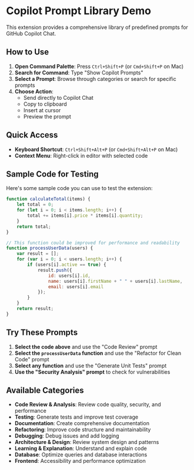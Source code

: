 # Copilot Prompt Library Demo

This extension provides a comprehensive library of predefined prompts for GitHub Copilot Chat.

## How to Use

1. **Open Command Palette**: Press `Ctrl+Shift+P` (or `Cmd+Shift+P` on Mac)
2. **Search for Command**: Type "Show Copilot Prompts"
3. **Select a Prompt**: Browse through categories or search for specific prompts
4. **Choose Action**: 
   - Send directly to Copilot Chat
   - Copy to clipboard
   - Insert at cursor
   - Preview the prompt

## Quick Access

- **Keyboard Shortcut**: `Ctrl+Shift+Alt+P` (or `Cmd+Shift+Alt+P` on Mac)
- **Context Menu**: Right-click in editor with selected code

## Sample Code for Testing

Here's some sample code you can use to test the extension:

```javascript
function calculateTotal(items) {
    let total = 0;
    for (let i = 0; i < items.length; i++) {
        total += items[i].price * items[i].quantity;
    }
    return total;
}

// This function could be improved for performance and readability
function processUserData(users) {
    var result = [];
    for (var i = 0; i < users.length; i++) {
        if (users[i].active == true) {
            result.push({
                id: users[i].id,
                name: users[i].firstName + " " + users[i].lastName,
                email: users[i].email
            });
        }
    }
    return result;
}
```

## Try These Prompts

1. **Select the code above** and use the "Code Review" prompt
2. **Select the `processUserData` function** and use the "Refactor for Clean Code" prompt
3. **Select any function** and use the "Generate Unit Tests" prompt
4. **Use the "Security Analysis" prompt** to check for vulnerabilities

## Available Categories

- **Code Review & Analysis**: Review code quality, security, and performance
- **Testing**: Generate tests and improve test coverage
- **Documentation**: Create comprehensive documentation
- **Refactoring**: Improve code structure and maintainability
- **Debugging**: Debug issues and add logging
- **Architecture & Design**: Review system design and patterns
- **Learning & Explanation**: Understand and explain code
- **Database**: Optimize queries and database interactions
- **Frontend**: Accessibility and performance optimization
